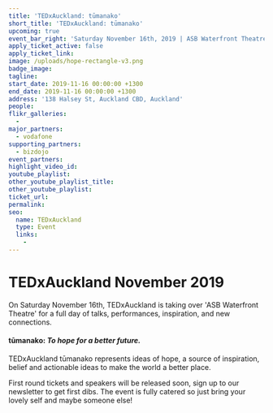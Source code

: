 ```yaml
---
title: 'TEDxAuckland: tūmanako'
short_title: 'TEDxAuckland: tūmanako'
upcoming: true
event_bar_right: 'Saturday November 16th, 2019 | ASB Waterfront Theatre'
apply_ticket_active: false
apply_ticket_link:
image: /uploads/hope-rectangle-v3.png
badge_image:
tagline:
start_date: 2019-11-16 00:00:00 +1300
end_date: 2019-11-16 00:00:00 +1300
address: '138 Halsey St, Auckland CBD, Auckland'
people:
flikr_galleries:
  -
major_partners:
  - vodafone
supporting_partners:
  - bizdojo
event_partners:
highlight_video_id:
youtube_playlist:
other_youtube_playlist_title:
other_youtube_playlist:
ticket_url:
permalink:
seo:
  name: TEDxAuckland
  type: Event
  links:
    -
---
```


# TEDxAuckland November 2019

On Saturday November 16th, TEDxAuckland is taking over 'ASB Waterfront Theatre' for a full day of talks, performances, inspiration, and new connections.

#### tūmanako: *To hope for a better future.*

TEDxAuckland tūmanako represents ideas of hope, a source of inspiration, belief and actionable ideas to make the world a better place.

First round tickets and speakers will be released soon, sign up to our newsletter to get first dibs. The event is fully catered so just bring your lovely self and maybe someone else\!